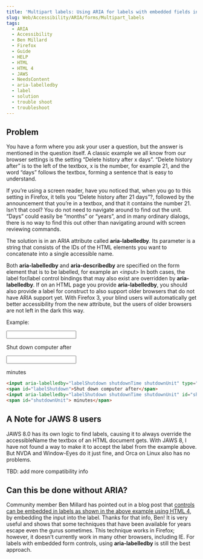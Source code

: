 ```yaml
---
title: 'Multipart labels: Using ARIA for labels with embedded fields inside them'
slug: Web/Accessibility/ARIA/forms/Multipart_labels
tags:
  - ARIA
  - Accessibility
  - Ben Millard
  - Firefox
  - Guide
  - HELP
  - HTML
  - HTML 4
  - JAWS
  - NeedsContent
  - aria-labelledby
  - label
  - solution
  - trouble shoot
  - troubleshoot
---
```

## <span class="mw-headline" id="Problem">Problem</span>

You have a form where you ask your user a question, but the answer is mentioned in the question itself. A classic example we all know from our browser settings is the setting “Delete history after x days”. “Delete history after” is to the left of the textbox, x is the number, for example 21, and the word “days” follows the textbox, forming a sentence that is easy to understand.

If you’re using a screen reader, have you noticed that, when you go to this setting in Firefox, it tells you “Delete history after 21 days”?, followed by the announcement that you’re in a textbox, and that it contains the number 21. Isn’t that cool? You do not need to navigate around to find out the unit. “Days” could easily be “months” or “years”, and in many ordinary dialogs, there is no way to find this out other than navigating around with screen reviewing commands.

The solution is in an ARIA attribute called **aria-labelledby**. Its parameter is a string that consists of the IDs of the HTML elements you want to concatenate into a single accessible name.

Both **aria-labelledby** and **aria-describedby** are specified on the form element that is to be labelled, for example an \<input> In both cases, the label for/label control bindings that may also exist are overridden by **aria-labelledby**. If on an HTML page you provide **aria-labelledby**, you should also provide a label for construct to also support older browsers that do not have ARIA support yet. With Firefox 3, your blind users will automatically get better accessibility from the new attribute, but the users of older browsers are not left in the dark this way.

Example:

<input>

Shut down computer after

<input>

minutes

```html
<input aria-labelledby="labelShutdown shutdownTime shutdownUnit" type="checkbox" />
<span id="labelShutdown">Shut down computer after</span>
<input aria-labelledby="labelShutdown shutdownTime shutdownUnit" id="shutdownTime" type="text" value="10" />
<span id="shutdownUnit"> minutes</span>
```

## <span class="mw-headline" id="A_Note_for_JAWS_8_users">A Note for JAWS 8 users</span>

JAWS 8.0 has its own logic to find labels, causing it to always override the accessibleName the textbox of an HTML document gets. With JAWS 8, I have not found a way to make it to accept the label from the example above. But NVDA and Window-Eyes do it just fine, and Orca on Linux also has no problems.

<div class="note">TBD: add more compatibility info</div>

## <span class="mw-headline" id="Can_this_be_done_without_ARIA.3F">Can this be done without ARIA?</span>

Community member Ben Millard has pointed out in a blog post that <a class="external text" href="https://projectcerbera.com/blog/2008/03#day24" rel="nofollow">controls can be embedded in labels as shown in the above example using HTML 4</a>, by embedding the input into the label. Thanks for that info, Ben! It is very useful and shows that some techniques that have been available for years escape even the gurus sometimes. This technique works in Firefox; however, it doesn't currently work in many other browsers, including IE. For labels with embedded form controls, using **aria-labelledby** is still the best approach.
